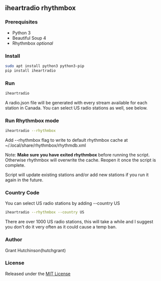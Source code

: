## iheartradio rhythmbox

### Prerequisites
- Python 3
- Beautiful Soup 4
- Rhythmbox *optional*

### Install

```bash
sudo apt install python3 python3-pip
pip install iheartradio
```

### Run

```bash
iheartradio
```

A radio.json file will be generated with every stream available for each station in Canada. You can select US radio stations as well, see below.

### Run Rhythmbox mode

```bash
iheartradio --rhythmbox
```

Add --rhythmbox flag to write to default rhythmbox cache at ~/.local/share/rhythmbox/rhythmdb.xml

Note: **Make sure you have exited rhythmbox** before running the script. Otherwise rhythmbox will overwrite the cache. Reopen it once the script is complete.

Script will update existing stations and/or add new stations if you run it again in the future.

### Country Code

You can select US radio stations by adding --country US

```bash
iheartradio --rhythmbox --country US
```

There are over 1000 US radio stations, this will take a while and I suggest you don't do it very often as it could cause a temp ban.

### Author

Grant Hutchinson(hutchgrant)

### License

Released under the [MIT License](LICENSE)